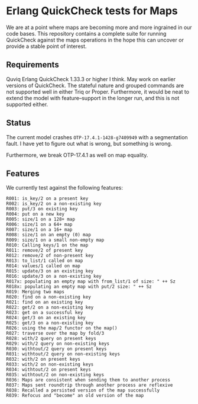# Erlang QuickCheck tests for Maps

We are at a point where maps are becoming more and more ingrained in our code
bases. This repository contains a complete suite for running QuickCheck against
the maps operations in the hope this can uncover or provide a stable point of
interest.

## Requirements

Quviq Erlang QuickCheck 1.33.3 or higher I think. May work on earlier versions of QuickCheck. The stateful nature and grouped commands are not supported well in either Triq or Proper. Furthermore, it would be neat to extend the model with feature–support in the longer run, and this is not supported either.

## Status

The current model crashes `OTP-17.4.1-1428-g7409949` with a segmentation fault. I have yet to figure out what is wrong, but something is wrong.

Furthermore, we break OTP-17.4.1 as well on map equality.

## Features

We currently test against the following features:

	R001: is_key/2 on a present key
	R002: is_key/2 on a non-existing key
	R003: put/3 on existing key
	R004: put on a new key
	R005: size/1 on a 128+ map
	R006: size/1 on a 64+ map
	R007: size/1 on a 16+ map
	R008: size/1 on an empty (0) map
	R009: size/1 on a small non-empty map
	R010: Calling keys/1 on the map
	R011: remove/2 of present key
	R012: remove/2 of non-present key
	R013: to_list/1 called on map
	R014: values/1 called on map
	R015: update/3 on an existing key
	R016: update/3 on a non-existing key
	R017x: populating an empty map with from_list/1 of size: " ++ Sz
	R018x: populating an empty map with put/2 size: " ++ Sz
	R019: Merging two maps
	R020: find on a non-existing key
	R021: find on an existing key
	R022: get/2 on a non-existing key
	R023: get on a successful key
	R024: get/3 on an existing key
	R025: get/3 on a non-existing key
	R026: using the map/2 functor on the map()
	R027: traverse over the map by fold/3
	R028: with/2 query on present keys
	R029: with/2 query on non-existing keys
	R030: withtout/2 query on present keys
	R031: withtout/2 query on non-existing keys
	R032: with/2 on present keys
	R033: with/2 on non-existing keys
	R034: withtout/2 on present keys
	R035: withtout/2 on non-existing keys
	R036: Maps are consistent when sending them to another process
	R037: Maps sent roundtrip through another process are reflexive
	R038: Recalled a persisted version of the map successfully
	R039: Refocus and "become" an old version of the map